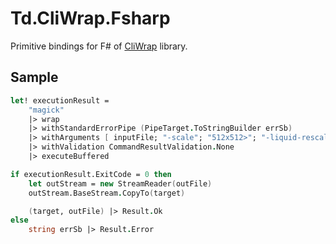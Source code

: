 # Td.CliWrap.Fsharp

Primitive bindings for F# of [CliWrap](https://github.com/Tyrrrz/CliWrap) library.

## Sample

```fsharp
let! executionResult =
    "magick"
    |> wrap
    |> withStandardErrorPipe (PipeTarget.ToStringBuilder errSb)
    |> withArguments [ inputFile; "-scale"; "512x512>"; "-liquid-rescale"; "50%"; "-scale"; "200%"; outFile ]
    |> withValidation CommandResultValidation.None
    |> executeBuffered

if executionResult.ExitCode = 0 then
    let outStream = new StreamReader(outFile)
    outStream.BaseStream.CopyTo(target)

    (target, outFile) |> Result.Ok
else
    string errSb |> Result.Error

```

